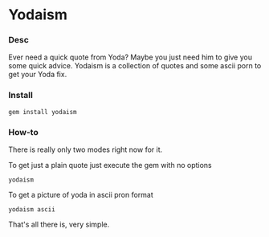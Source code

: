 
Yodaism
============

### Desc

Ever need a quick quote from Yoda? Maybe you just need him to give you some quick advice. 
Yodaism is a collection of quotes and some ascii porn to get your Yoda fix.

### Install

`gem install yodaism`


### How-to

There is really only two modes right now for it.

To get just a plain quote just execute the gem with no options

`yodaism`

To get a picture of yoda in ascii pron format

`yodaism ascii`


That's all there is, very simple.


